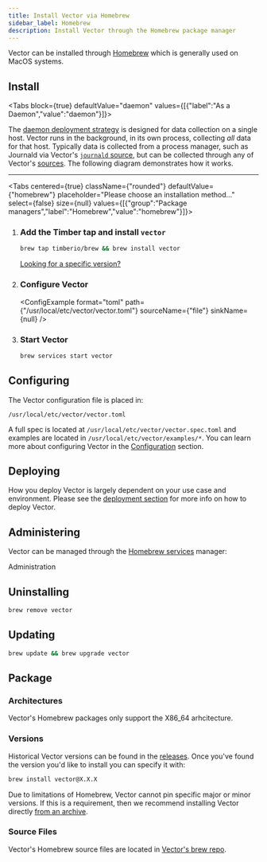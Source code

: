 ```yaml
---
title: Install Vector via Homebrew
sidebar_label: Homebrew
description: Install Vector through the Homebrew package manager
---
```


Vector can be installed through [Homebrew][urls.homebrew] which is generally
used on MacOS systems.

## Install

<Tabs
block={true}
defaultValue="daemon"
values={[{"label":"As a Daemon","value":"daemon"}]}>
<TabItem value="daemon">

The [daemon deployment strategy][docs.strategies#daemon] is designed for data
collection on a single host. Vector runs in the background, in its own process,
collecting _all_ data for that host.
Typically data is collected from a process manager, such as Journald via
Vector's [`journald` source][docs.sources.journald], but can be collected
through any of Vector's [sources][docs.sources].
The following diagram demonstrates how it works.

<DaemonDiagram
  platformName={null}
  sourceName={null}
  sinkName={null} />

---

<Tabs
centered={true}
className={"rounded"}
defaultValue={"homebrew"}
placeholder="Please choose an installation method..."
select={false}
size={null}
values={[{"group":"Package managers","label":"Homebrew","value":"homebrew"}]}>
<TabItem value="homebrew">

<Steps headingDepth={3}>
<ol>
<li>

### Add the Timber tap and install `vector`

```bash
brew tap timberio/brew && brew install vector
```

[Looking for a specific version?][docs.package_managers.homebrew]

</li>
<li>

### Configure Vector

<ConfigExample
format="toml"
path={"/usr/local/etc/vector/vector.toml"}
sourceName={"file"}
sinkName={null} />

</li>
<li>

### Start Vector

```bash
brew services start vector
```

</li>
</ol>
</Steps>

</TabItem>
</Tabs>
</TabItem>
</Tabs>

## Configuring

The Vector configuration file is placed in:

```text
/usr/local/etc/vector/vector.toml
```

A full spec is located at `/usr/local/etc/vector/vector.spec.toml` and examples
are located in `/usr/local/etc/vector/examples/*`. You can learn more about
configuring Vector in the [Configuration][docs.configuration] section.

## Deploying

How you deploy Vector is largely dependent on your use case and environment.
Please see the [deployment section][docs.deployment] for more info on how to
deploy Vector.

## Administering

Vector can be managed through the [Homebrew services][urls.homebrew_services]
manager:

<Jump to="/docs/administration">Administration</Jump>

## Uninstalling

```bash
brew remove vector
```

## Updating

```bash
brew update && brew upgrade vector
```

## Package

### Architectures

Vector's Homebrew packages only support the X86_64 arhcitecture.

### Versions

Historical Vector versions can be found in the [releases][urls.vector_releases].
Once you've found the version you'd like to install you can specify it with:

```bash
brew install vector@X.X.X
```

Due to limitations of Homebrew, Vector cannot pin specific major or minor
versions. If this is a requirement, then we recommend installing Vector
directly [from an archive][docs.manual.from-archives].

### Source Files

Vector's Homebrew source files are located in
[Vector's brew repo][urls.vector_homebrew_source_files].

[docs.configuration]: /docs/setup/configuration/
[docs.deployment]: /docs/setup/deployment/
[docs.manual.from-archives]: /docs/setup/installation/manual/from-archives/
[docs.package_managers.homebrew]: /docs/setup/installation/package-managers/homebrew/
[docs.sources.journald]: /docs/reference/sources/journald/
[docs.sources]: /docs/reference/sources/
[docs.strategies#daemon]: /docs/setup/deployment/strategies/#daemon
[urls.homebrew]: https://brew.sh/
[urls.homebrew_services]: https://github.com/Homebrew/homebrew-services
[urls.vector_homebrew_source_files]: https://github.com/timberio/homebrew-brew/blob/master/Formula/vector.rb
[urls.vector_releases]: https://vector.dev/releases/latest/
